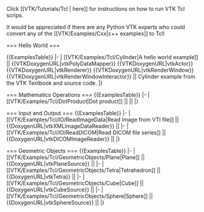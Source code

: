Click [[VTK/Tutorials/Tcl | here]] for instructions on how to run VTK Tcl scrips.

It would be appreciated if there are any Python VTK experts who could convert any of the [[VTK/Examples/Cxx|c++ examples]] to Tcl!

=== Hello World ===

{{ExamplesTable}}
|-
| [[VTK/Examples/Tcl/Cylinder|A hello world example]] ||  {{VTKDoxygenURL|vtkPolyDataMapper}} {{VTKDoxygenURL|vtkActor}} {{VTKDoxygenURL|vtkRenderer}} {{VTKDoxygenURL|vtkRenderWindow}} {{VTKDoxygenURL|vtkRenderWindowInteractor}} || Cylinder example from the VTK Textbook and source code.
|}

=== Mathematics Operations ===
{{ExamplesTable}}
|-
| [[VTK/Examples/Tcl/DotProduct|Dot product]] || ||
|}

=== Input and Output ===
{{ExamplesTable}}
|-
| [[VTK/Examples/Tcl/IO/ReadImageData|Read Image from VTI file]] || {{DoxygenURL|vtkXMLImageDataReader}} ||
|-
| [[VTK/Examples/Tcl/IO/ReadDICOM|Read DICOM file series]] || {{DoxygenURL|vtkDICOMImageReader}} ||
|}

=== Geometric Objects ===
{{ExamplesTable}}
|-
| [[VTK/Examples/Tcl/GeometricObjects/Plane|Plane]] || {{DoxygenURL|vtkPlaneSource}} ||
|-
| [[VTK/Examples/Tcl/GeometricObjects/Tetra|Tetrahedron]] || {{DoxygenURL|vtkTetra}} ||
|-
| [[VTK/Examples/Tcl/GeometricObjects/Cube|Cube]] || {{DoxygenURL|vtkCubeSource}} ||
|-
| [[VTK/Examples/Tcl/GeometricObjects/Sphere|Sphere]] || {{DoxygenURL|vtkSphereSource}} ||
|}
